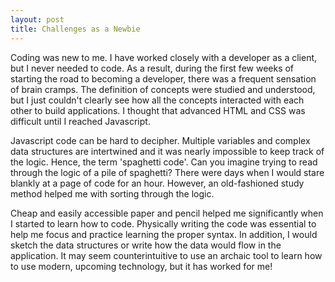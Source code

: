 ```yaml
---
layout: post
title: Challenges as a Newbie
---
```

Coding was new to me. I have worked closely with a developer as a client, but I never needed to code. As a result, during the first few weeks of starting the road to becoming a developer, there was a frequent sensation of  brain cramps. The definition of concepts were studied and understood, but I just couldn't clearly see how all the concepts interacted with each other to build applications. I thought that advanced HTML and CSS was difficult until I reached Javascript. 

Javascript code can be hard to decipher. Multiple variables and complex data structures are intertwined and it was nearly impossible to keep track of the logic. Hence, the term 'spaghetti code'. Can you imagine trying to read through the logic of a pile of spaghetti? There were days when I would stare blankly at a page of code for an hour. However, an old-fashioned study method helped me with sorting through the logic. 

Cheap and easily accessible paper and pencil helped me significantly when I started to learn how to code. Physically writing the code was essential to help me focus and practice learning the proper syntax. In addition, I would sketch the data structures or write how the data would flow in the application. It may seem counterintuitive to use an archaic tool to learn how to use modern, upcoming technology, but it has worked for me!